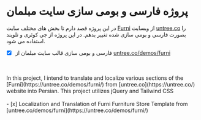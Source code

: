 # پروژه فارسی و بومی سازی سایت مبلمان


در این پروژه قصد دارم تا بخش های مختلف سایت [Furni](https://untree.co/demos/furni/) از وبسایت [untree.co](https://untree.co/) را بصورت فارسی و بومی سازی شده تغییر بدهم. در این پروژه از جی کوئری و تلویند استفاده می شود.
<br>
- [x] فارسی و بومی سازی قالب سایت مبلمان از  [untree.co/demos/furni](https://untree.co/demos/furni/)
<br>
<br>
In this project, I intend to translate and localize various sections of the [Furni](https://untree.co/demos/furni/) from [untree.co](https://untree.co/) website into Persian. This project utilizes jQuery and Tailwind CSS
<br>
<br>
- [x] Localization and Translation of Furni Furniture Store Template from [untree.co/demos/furni](https://untree.co/demos/furni/)
